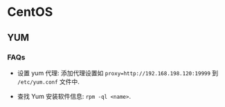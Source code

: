 # CentOS

## YUM
### FAQs
* 设置 yum 代理:
    添加代理设置如 `proxy=http://192.168.198.120:19999` 到 `/etc/yum.conf` 文件中.
    
* 查找 Yum 安装软件信息: `rpm -ql <name>`.    